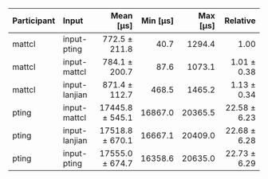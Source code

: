 | Participant | Input | Mean [µs] | Min [µs] | Max [µs] | Relative |
|:---|:---|---:|---:|---:|---:|
| mattcl | input-pting | 772.5 ± 211.8 | 40.7 | 1294.4 | 1.00 |
| mattcl | input-mattcl | 784.1 ± 200.7 | 87.6 | 1073.1 | 1.01 ± 0.38 |
| mattcl | input-lanjian | 871.4 ± 112.7 | 468.5 | 1465.2 | 1.13 ± 0.34 |
| pting | input-mattcl | 17445.8 ± 545.1 | 16867.0 | 20365.5 | 22.58 ± 6.23 |
| pting | input-lanjian | 17518.8 ± 670.1 | 16667.1 | 20409.0 | 22.68 ± 6.28 |
| pting | input-pting | 17555.0 ± 674.7 | 16358.6 | 20635.0 | 22.73 ± 6.29 |
